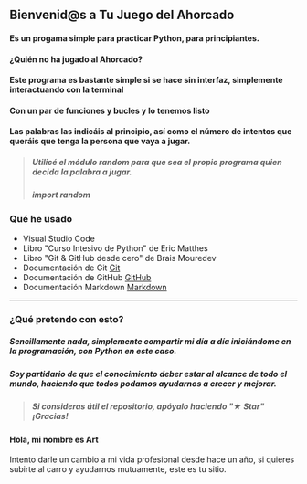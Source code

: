 ## Bienvenid@s a Tu Juego del Ahorcado

#### Es un progama simple para practicar Python, para principiantes.

#### ¿Quién no ha jugado al Ahorcado?
#### Este programa es bastante simple si se hace sin interfaz, simplemente interactuando con la terminal

#### Con un par de funciones y bucles y lo tenemos listo

#### Las palabras las indicáis al principio, así como el número de intentos que queráis que tenga la persona que vaya a jugar.

> ##### Utilicé el módulo random para que sea el propio programa quien decida la palabra a jugar.
> ##### import random

### Qué he usado

 - Visual Studio Code
 - Libro "Curso Intesivo de Python" de Eric Matthes
 - Libro "Git & GitHub desde cero" de Brais Mouredev
 - Documentación de Git [Git](https://git-scm.com)
 - Documentación de GitHub [GitHub](https://docs.github.com/es)
 - Documentación Markdown [Markdown](https://markdown.es)

----------------------------
### ¿Qué pretendo con esto?

##### Sencillamente nada, simplemente compartir mi día a día iniciándome en la programación, con Python en este caso. 
##### Soy partidario de que el conocimiento deber estar al alcance de todo el mundo, haciendo que todos podamos ayudarnos a crecer y mejorar.

> ##### Si consideras útil el repositorio, apóyalo haciendo "★ Star" ¡Gracias!

#### Hola, mi nombre es Art

Intento darle un cambio a mi vida profesional desde hace un año, si quieres subirte al carro y ayudarnos mutuamente, este es tu sitio.
